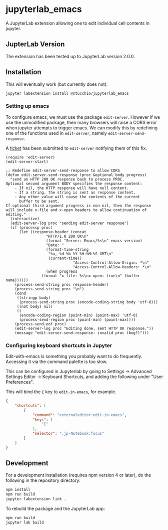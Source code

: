 # jupyterlab_emacs

A JupyterLab extension allowing one to edit individual cell contents in jupyter.

## JupterLab Version
The extension has been tested up to JupyterLab version 2.0.0.

## Installation

This will eventually work (but currently does not):

```bash
jupyter labextension install @stucchio/jupyterlab_emacs
```

### Setting up emacs

To configure emacs, we must use the package `edit-server`. However if we use the unmodified package, then
many browsers will raise a CORS error when jupyter attempts to trigger emacs. We can modify this by redefining
one of the functions used in `edit-server`, namely `edit-server-send-response`.

A [ticket](https://github.com/stsquad/emacs_chrome/issues/164) has been submitted to `edit-server` notifying them of this fix.

```elisp
(require 'edit-server)
(edit-server-start)

;; Redefine edit-server-send-response to allow CORS
(defun edit-server-send-response (proc &optional body progress)
  "send an HTTP 200 OK response back to process PROC.
Optional second argument BODY specifies the response content:
    - If nil, the HTTP response will have null content.
    - If a string, the string is sent as response content.
    - Any other value will cause the contents of the current
      buffer to be sent.
If optional third argument progress is non-nil, then the response
will include x-file and x-open headers to allow continuation of editing."
  (interactive)
  (edit-server-log proc "sending edit-server response")
  (if (processp proc)
      (let ((response-header (concat
			      "HTTP/1.0 200 OK\n"
			      (format "Server: Emacs/%s\n" emacs-version)
			      "Date: "
			      (format-time-string
			       "%a, %d %b %Y %H:%M:%S GMT\n"
			       (current-time))
                              "Access-Control-Allow-Origin: *\n"
                              "Access-Control-Allow-Headers: *\n"
			      (when progress
				(format "x-file: %s\nx-open: true\n" (buffer-name))))))
	(process-send-string proc response-header)
	(process-send-string proc "\n")
	(cond
	 ((stringp body)
	  (process-send-string proc (encode-coding-string body 'utf-8)))
	 ((not body) nil)
	 (t
	  (encode-coding-region (point-min) (point-max) 'utf-8)
	  (process-send-region proc (point-min) (point-max))))
	(process-send-eof proc)
	(edit-server-log proc "Editing done, sent HTTP OK response."))
    (message "edit-server-send-response: invalid proc (bug?)")))
```


### Configuring keyboard shortcuts in Jupyter

Edit-with-emacs is something you probably want to do frequently. Accessing it via the command palette is too slow.

This can be configured in Jupyterlab by going to Settings -> Advanced Settings Editor -> Keyboard Shortcuts, and
adding the following under "User Preferences".

This will bind the `E` key to `edit-in-emacs`, for example.


```json
{
    "shortcuts": [
        {
            "command": "externaleditor:edit-in-emacs",
            "keys": [
                "E"
            ],
            "selector": ".jp-Notebook:focus"
        }
    ]
}
```

## Development

For a development installation (requires npm version 4 or later), do the following in the repository directory:

```bash
npm install
npm run build
jupyter labextension link .
```

To rebuild the package and the JupyterLab app:

```bash
npm run build
jupyter lab build
```
